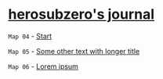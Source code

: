 # [herosubzero's journal](/)

`Мар 04` - [Start](/journal/2022/03/04-start-ru.md)

`Мар 05` - [Some other text with longer title](/journal/2022/03/04-start-ru.md)

`Мар 06` - [Lorem ipsum](/journal/2022/03/04-start-ru.md)